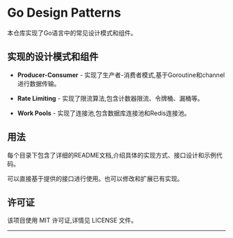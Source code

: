 # Go Design Patterns

本仓库实现了Go语言中的常见设计模式和组件。

## 实现的设计模式和组件

- **Producer-Consumer** - 实现了生产者-消费者模式,基于Goroutine和channel进行数据传输。

- **Rate Limiting** - 实现了限流算法,包含计数器限流、令牌桶、漏桶等。

- **Work Pools** - 实现了连接池,包含数据库连接池和Redis连接池。

## 用法

每个目录下包含了详细的README文档,介绍具体的实现方式、接口设计和示例代码。

可以直接基于提供的接口进行使用。也可以修改和扩展已有实现。

## 许可证

该项目使用 MIT 许可证,详情见 LICENSE 文件。

-----------------
